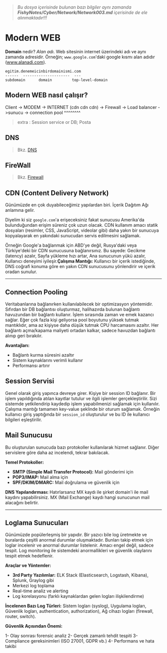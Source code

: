 > *Bu dosya içerisinde bulunan bazı bilgiler aynı zamanda **FishyNotes/Cyber/Network/Network003.md** içerisinde de ele alınmaktadır!!!*

# Modern WEB
**Domain** nedir? *Alan adı*. Web sitesinin internet üzerindeki adı ve aynı zamanda adresidir. Örneğin;
`www.google.com`'daki google kısmı alan adıdır (www.alanadi.com).
```
egitim.denemeicinbirdomainismi.com
------  ---------------------  ---
subdomain      domain         top-level-domain

```
## Modern WEB nasıl çalışır?
Client -> MODEM -> INTERNET (cdn cdn cdn) -> Firewall -> Load balancer ->sunucu -> connection pool
^^^^^^^^
> extra : Session service or DB; Posta


## DNS
> Bkz. [DNS](../Network/Network003.md)

## FireWall
> Bkz. [Firewall](../Network/Network003.md)

## CDN (Content Delivery Network)

Günümüzde en çok duyabileceğimiz yapılardan biri. İçerik Dağıtım Ağı anlamına gelir. 

Diyelim ki siz `google.com`'a erişeceksiniz fakat sunucusu Amerika'da bulunduğundan erişim süreniz çok uzun olacak. CDN kullanım amacı statik dosyaları (resimler, CSS, JavaScript, videolar gibi) daha yakın bir sunucuya kopyalayarak en yakındaki sunucudan servis edilmesini sağlamak. 

Örneğin Google'a bağlanmak için ABD'ye değil, Rusya'daki veya Türkiye'deki bir CDN sunucusuna bağlanırsınız. Bu sayede: Gecikme (latency) azalır, Sayfa yükleme hızı artar, Ana sunucunun yükü azalır, Kullanıcı deneyimi iyileşir.**Çalışma Mantığı:** Kullanıcı bir içerik istediğinde, DNS coğrafi konuma göre en yakın CDN sunucusunu yönlendirir ve içerik oradan sunulur.

---

## Connection Pooling

Veritabanlarına bağlanırken kullanılabilecek bir optimizasyon yöntemidir. Sıfırdan bir DB bağlantısı oluşturmaz, halihazırda bulunan bağlantı havuzundan bir bağlantı kullanır. İşlem sırasında zaman ve emek kazancı sağlar. Eğer çok fazla kişi geliyorsa pool boyutunu yüksek tutmak mantıklıdır, ama az kişiyse daha düşük tutmak CPU harcamasını azaltır. Her bağlantı açma/kapama maliyeti ortadan kalkar, sadece havuzdan bağlantı alınıp geri bırakılır.

**Avantajları:**
- Bağlantı kurma süresini azaltır
- Sistem kaynaklarını verimli kullanır
- Performansı artırır

## Session Servisi

Genel olarak giriş yapınca devreye girer. Kişiye bir session ID bağlanır. Bir işlem yapıldığında atılan kayıtlar tutulur ve ilgili işlemler gerçekleştirilir. Sizi sistemde yetkilendirip kaydedip işlem yapabilmenizi sağlamak için kullanılır. Çalışma mantığı tamamen key-value şeklinde bir oturum sağlamak. Örneğin kullanıcı giriş yaptığında bir `session_id` oluşturulur ve bu ID ile kullanıcı bilgileri eşleştirilir.

## Mail Sunucusu

Bu oluşturulan sunucuda bazı protokoller kullanılarak hizmet sağlanır. Diğer servislere göre daha az incelendi, tekrar bakılacak.

**Temel Protokoller:**
- **SMTP (Simple Mail Transfer Protocol):** Mail gönderimi için
- **POP3/IMAP:** Mail alma için
- **SPF/DKIM/DMARC:** Mail doğrulama ve güvenlik için

**DNS Yapılandırması:** Hatırlarsanız MX kaydı ile şirket domain'i ile mail kaydını yapabilirsiniz. MX (Mail Exchange) kaydı hangi sunucunun mail alacağını belirtir.

---

## Loglama Sunucuları

Günümüzde popülerleşmiş bir yapıdır. Bir yazıcı bile log üretmekte ve buralarda çeşitli anormal durumlar oluşmaktadır. Bunları takip etmek için loglar incelenir ve anormal durumlar listelenir. Amacı engel değil, sadece tespit. Log monitoring ile sistemdeki anormallikleri ve güvenlik olaylarını tespit etmek hedeflenir.

**Araçlar ve Yöntemler:**
- **3rd Party Yazılımlar:** ELK Stack (Elasticsearch, Logstash, Kibana), Splunk, Graylog gibi
- Merkezi log toplama
- Real-time analiz ve alerting
- Log korelasyonu (farklı kaynaklardan gelen logları ilişkilendirme)

**İncelenen Bazı Log Türleri:** Sistem logları (syslog), Uygulama logları, Güvenlik logları, authentication, authorization), Ağ cihazı logları (firewall, router, switch).

**Güvenlik Açısından Önemi:**

1- Olay sonrası forensic analiz
2- Gerçek zamanlı tehdit tespiti
3- Compliance gereksinimleri (ISO 27001, GDPR vb.)
4- Performans ve hata takibi
